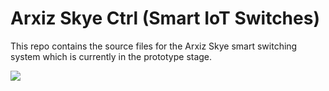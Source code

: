 
# Arxiz Skye Ctrl (Smart IoT Switches)

This repo contains the source files for the Arxiz Skye smart switching system which is currently in the prototype stage.

![](http://i68.tinypic.com/scgaox.png)
